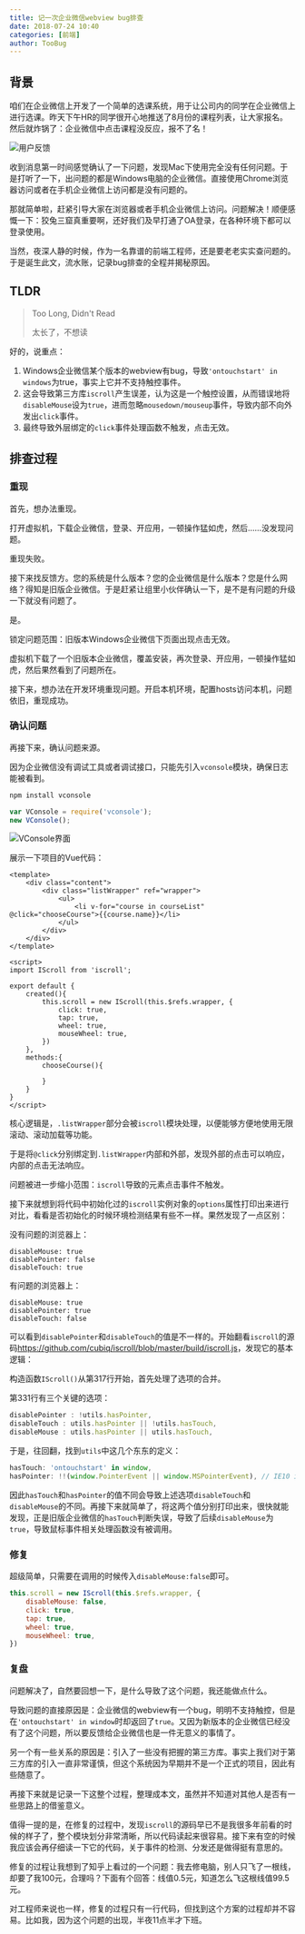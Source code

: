 ```yaml
---
title: 记一次企业微信webview bug排查
date: 2018-07-24 10:40
categories: [前端]
author: TooBug
---
```


## 背景

咱们在企业微信上开发了一个简单的选课系统，用于让公司内的同学在企业微信上进行选课。昨天下午HR的同学很开心地推送了8月份的课程列表，让大家报名。然后就炸锅了：企业微信中点击课程没反应，报不了名！

![用户反馈](/images/2018-07-24-a-bug-in-wechat-work/1.png)

收到消息第一时间感觉确认了一下问题，发现Mac下使用完全没有任何问题。于是打听了一下，出问题的都是Windows电脑的企业微信。直接使用Chrome浏览器访问或者在手机企业微信上访问都是没有问题的。

那就简单啦，赶紧引导大家在浏览器或者手机企业微信上访问。问题解决！顺便感慨一下：狡兔三窟真重要啊，还好我们及早打通了OA登录，在各种环境下都可以登录使用。

当然，夜深人静的时候，作为一名靠谱的前端工程师，还是要老老实实查问题的。于是诞生此文，流水账，记录bug排查的全程并揭秘原因。

<!-- more -->

## TLDR

> Too Long, Didn't Read
>
> 太长了，不想读

好的，说重点：

1. Windows企业微信某个版本的webview有bug，导致`'ontouchstart' in windows`为true，事实上它并不支持触控事件。
2. 这会导致第三方库`iscroll`产生误差，认为这是一个触控设置，从而错误地将`disableMouse`设为`true`，进而忽略`mousedown/mouseup`事件，导致内部不向外发出`click`事件。
3. 最终导致外层绑定的`click`事件处理函数不触发，点击无效。

## 排查过程

### 重现

首先，想办法重现。

打开虚拟机，下载企业微信，登录、开应用，一顿操作猛如虎，然后……没发现问题。

重现失败。

接下来找反馈方。您的系统是什么版本？您的企业微信是什么版本？您是什么网络？得知是旧版企业微信。于是赶紧让组里小伙伴确认一下，是不是有问题的升级一下就没有问题了。

是。

锁定问题范围：旧版本Windows企业微信下页面出现点击无效。

虚拟机下载了一个旧版本企业微信，覆盖安装，再次登录、开应用，一顿操作猛如虎，然后果然看到了问题所在。

接下来，想办法在开发环境重现问题。开启本机环境，配置hosts访问本机，问题依旧，重现成功。

### 确认问题

再接下来，确认问题来源。

因为企业微信没有调试工具或者调试接口，只能先引入`vconsole`模块，确保日志能被看到。

```sh
npm install vconsole
```

```javascript
var VConsole = require('vconsole');
new VConsole();
```

![VConsole界面](/images/2018-07-24-a-bug-in-wechat-work/1.png)

展示一下项目的Vue代码：

```vue
<template>
    <div class="content">
        <div class="listWrapper" ref="wrapper">
            <ul>
                <li v-for="course in courseList" @click="chooseCourse">{{course.name}}</li>
            </ul>
        </div>
    </div>
</template>

<script>
import IScroll from 'iscroll';

export default {
    created(){
        this.scroll = new IScroll(this.$refs.wrapper, {
            click: true,
            tap: true,
            wheel: true,
            mouseWheel: true,
        })
    },
    methods:{
        chooseCourse(){

        }
    }
}
</script>
```

核心逻辑是，`.listWrapper`部分会被`iscroll`模块处理，以便能够方便地使用无限滚动、滚动加载等功能。

于是将`@click`分别绑定到`.listWrapper`内部和外部，发现外部的点击可以响应，内部的点击无法响应。

问题被进一步缩小范围：`iscroll`导致的元素点击事件不触发。

接下来就想到将代码中初始化过的`iscroll`实例对象的`options`属性打印出来进行对比，看看是否初始化的时候环境检测结果有些不一样。果然发现了一点区别：

没有问题的浏览器上：

```
disableMouse: true
disablePointer: false
disableTouch: true
```

有问题的浏览器上：

```
disableMouse: true
disablePointer: true
disableTouch: false
```

可以看到`disablePointer`和`disableTouch`的值是不一样的。开始翻看`iscroll`的源码<https://github.com/cubiq/iscroll/blob/master/build/iscroll.js>，发现它的基本逻辑：

构造函数`IScroll()`从第317行开始，首先处理了选项的合并。

第331行有三个关键的选项：

```javascript
disablePointer : !utils.hasPointer,
disableTouch : utils.hasPointer || !utils.hasTouch,
disableMouse : utils.hasPointer || utils.hasTouch,
```

于是，往回翻，找到`utils`中这几个东东的定义：

```javascript
hasTouch: 'ontouchstart' in window,
hasPointer: !!(window.PointerEvent || window.MSPointerEvent), // IE10 is prefixed
```

因此`hasTouch`和`hasPointer`的值不同会导致上述选项`disableTouch`和`disableMouse`的不同。再接下来就简单了，将这两个值分别打印出来，很快就能发现，正是旧版企业微信的`hasTouch`判断失误，导致了后续`disableMouse`为`true`，导致鼠标事件相关处理函数没有被调用。

### 修复

超级简单，只需要在调用的时候传入`disableMouse:false`即可。

```javascript
this.scroll = new IScroll(this.$refs.wrapper, {
    disableMouse: false,
    click: true,
    tap: true,
    wheel: true,
    mouseWheel: true,
})
```

### 复盘

问题解决了，自然要回想一下，是什么导致了这个问题，我还能做点什么。

导致问题的直接原因是：企业微信的webview有一个bug，明明不支持触控，但是在`'ontouchstart' in window`时却返回了`true`。又因为新版本的企业微信已经没有了这个问题，所以要反馈给企业微信也是一件无意义的事情了。

另一个有一些关系的原因是：引入了一些没有把握的第三方库。事实上我们对于第三方库的引入一直非常谨慎，但这个系统因为早期并不是一个正式的项目，因此有些随意了。

再接下来就是记录一下这整个过程，整理成本文，虽然并不知道对其他人是否有一些思路上的借鉴意义。

值得一提的是，在修复的过程中，发现`iscroll`的源码早已不是我很多年前看的时候的样子了，整个模块划分非常清晰，所以代码读起来很容易。接下来有空的时候我应该会再仔细读一下它的代码，关于事件的检测、分发还是做得挺有意思的。

修复的过程让我想到了知乎上看过的一个问题：我去修电脑，别人只飞了一根线，却要了我100元，合理吗？下面有个回答：线值0.5元，知道怎么飞这根线值99.5元。

对工程师来说也一样，修复的过程只有一行代码，但找到这个方案的过程却并不容易。比如我，因为这个问题的出现，半夜11点半才下班。
